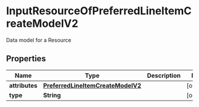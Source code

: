 

# InputResourceOfPreferredLineItemCreateModelV2

Data model for a Resource

## Properties

| Name | Type | Description | Notes |
|------------ | ------------- | ------------- | -------------|
|**attributes** | [**PreferredLineItemCreateModelV2**](PreferredLineItemCreateModelV2.md) |  |  [optional] |
|**type** | **String** |  |  [optional] |



